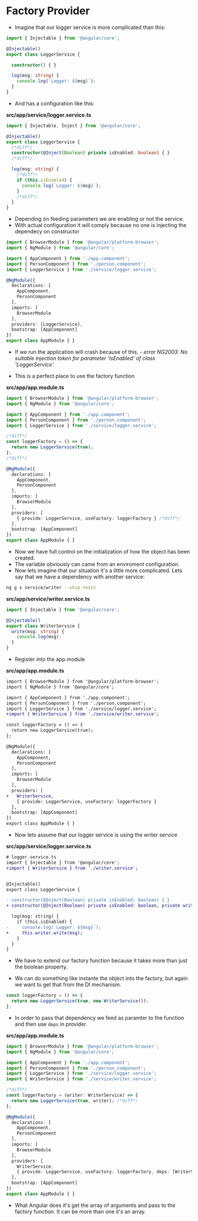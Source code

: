 # Factory Provider

* Imagine that our logger service is more complicated than this:

```typescript
import { Injectable } from '@angular/core';

@Injectable()
export class LoggerService {

  constructor() { }

  log(msg: string) {
    console.log(`Logger: ${msg}`);
  }
}

```

* And has a configuration like this:


__src/app/service/logger.service.ts__

``` typescript
import { Injectable, Inject } from '@angular/core';

@Injectable()
export class LoggerService {
  /*diff*/
  constructor(@Inject(Boolean) private isEnabled: boolean) { }
  /*diff*/

  log(msg: string) {
    /*diff*/
    if (this.isEnabled) {
      console.log(`Logger: ${msg}`);
    }
    /*diff*/
  }
}

```
* Depending on feeding parameters we are enabling or not the service.
* With actual configuration it will comply because no one is injecting the dependecy on constructor 

```typescript
import { BrowserModule } from '@angular/platform-browser';
import { NgModule } from '@angular/core';

import { AppComponent } from './app.component';
import { PersonComponent } from './person.component';
import { LoggerService } from './service/logger.service';

@NgModule({
  declarations: [
    AppComponent,
    PersonComponent
  ],
  imports: [
    BrowserModule
  ],
  providers: [LoggerService],
  bootstrap: [AppComponent]
})
export class AppModule { }

```

* If we run the application will crash because of this. - *error NG2003: No suitable injection token for parameter 'isEnabled' of class 'LoggerService'.*

* This is a perfect place to use the factory function

__src/app/app.module.ts__

```typescript
import { BrowserModule } from '@angular/platform-browser';
import { NgModule } from '@angular/core';

import { AppComponent } from './app.component';
import { PersonComponent } from './person.component';
import { LoggerService } from './service/logger.service';

/*diff*/
const loggerFactory = () => {
  return new LoggerService(true);
};
/*diff*/

@NgModule({
  declarations: [
    AppComponent,
    PersonComponent
  ],
  imports: [
    BrowserModule
  ],
  providers: [
    { provide: LoggerService, useFactory: loggerFactory } /*diff*/
  ],
  bootstrap: [AppComponent]
})
export class AppModule { }

```
* Now we have full control on the initialization of how the object has been created.
* The variable obviously can came from an enviroment configuration.
* Now lets imagine that our situation it's a little more complicated. Lets say that we have a dependency with another service:

```bash
ng g s service/writer --skip-tests
```

__src/app/service/writer.service.ts__

```typescript
import { Injectable } from '@angular/core';

@Injectable()
export class WriterService {
  write(msg: string) {
    console.log(msg);
  }
}

```

* Register into the app.module

__src/app/app.module.ts__

```diff
import { BrowserModule } from '@angular/platform-browser';
import { NgModule } from '@angular/core';

import { AppComponent } from './app.component';
import { PersonComponent } from './person.component';
import { LoggerService } from './service/logger.service';
+import { WriterService } from './service/writer.service';

const loggerFactory = () => {
  return new LoggerService(true);
};

@NgModule({
  declarations: [
    AppComponent,
    PersonComponent
  ],
  imports: [
    BrowserModule
  ],
  providers: [
+   WriterService,
    { provide: LoggerService, useFactory: loggerFactory }
  ],
  bootstrap: [AppComponent]
})
export class AppModule { }

```
* Now lets assume that our logger service is using the writer service

__src/app/service/logger.service.ts__

```diff 
# logger.service.ts
import { Injectable } from '@angular/core';
+import { WriterService } from './writer.service';


@Injectable()
export class LoggerService {

- constructor(@Inject(Boolean) private isEnabled: boolean) { }
+ constructor(@Inject(Boolean) private isEnabled: boolean, private writer: WriterService) { }

  log(msg: string) {
    if (this.isEnabled) {
-     console.log(`Logger: ${msg}`);
+     this.writer.write(msg);
    }
  }
}

```
* We have to extend our factory function because it takes more than just the boolean property.

* We can do something like instante the object into the factory, but again we want to get that from the DI mechanism.


```typescript
const loggerFactory = () => {
  return new LoggerService(true, new WriterService());
};
```

* In order to pass that dependency we feed as paramter to the function and then use `deps` in provider.

__src/app/app.module.ts__

```typescript app.module.ts
import { BrowserModule } from '@angular/platform-browser';
import { NgModule } from '@angular/core';

import { AppComponent } from './app.component';
import { PersonComponent } from './person.component';
import { LoggerService } from './service/logger.service';
import { WriterService } from './service/writer.service';

/*diff*/
const loggerFactory = (writer: WriterService) => {
  return new LoggerService(true, writer); /*diff*/
};

@NgModule({
  declarations: [
    AppComponent,
    PersonComponent
  ],
  imports: [
    BrowserModule
  ],
  providers: [
    WriterService,
    { provide: LoggerService, useFactory: loggerFactory, deps: [WriterService] }
  ],
  bootstrap: [AppComponent]
})
export class AppModule { }

```

* What Angular does it's get the array of arguments and pass to the factory function. It can be more than one it's an array.
